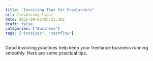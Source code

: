 ```yaml
---
title: "Invoicing Tips for Freelancers"
url: /invoicing-tips/
date: 2025-09-02T06:51:36Z
draft: false
categories: ["Business"]
tags: ["invoices", "cashflow"]
---
```

Good invoicing practices help keep your freelance business running smoothly. Here are some practical tips.